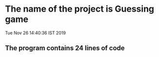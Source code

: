 # The name of the project is Guessing game 

Tue Nov 26 14:40:36 IST 2019

 ## The program contains 24 lines of code
